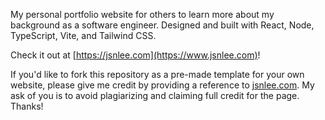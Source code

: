My personal portfolio website for others to learn more about my background as a software engineer. Designed and built with React, Node, TypeScript, Vite, and Tailwind CSS.

Check it out at [https://jsnlee.com](https://www.jsnlee.com)!

If you'd like to fork this repository as a pre-made template for your own website, please give me credit by providing a reference to [jsnlee.com](https://www.jsnlee.com). My ask of you is to avoid plagiarizing and claiming full credit for the page. Thanks!
